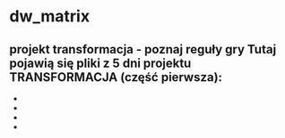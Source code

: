 # dw_matrix
projekt transformacja - poznaj reguły gry
Tutaj pojawią się pliki z 5 dni projektu TRANSFORMACJA (część pierwsza):
- 
- 
- 
- 
- 
